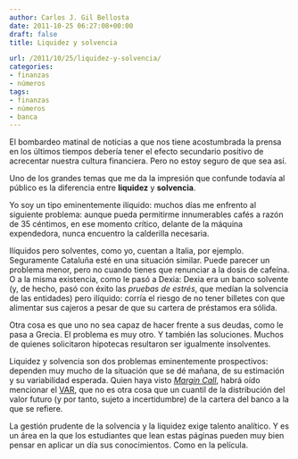 ```yaml
---
author: Carlos J. Gil Bellosta
date: 2011-10-25 06:27:08+00:00
draft: false
title: Liquidez y solvencia

url: /2011/10/25/liquidez-y-solvencia/
categories:
- finanzas
- números
tags:
- finanzas
- números
- banca
---
```


El bombardeo matinal de noticias a que nos tiene acostumbrada la prensa en los últimos tiempos debería tener el efecto secundario positivo de acrecentar nuestra cultura financiera. Pero no estoy seguro de que sea así.

Uno de los grandes temas que me da la impresión que confunde todavía al público es la diferencia entre **liquidez** y **solvencia**.

Yo soy un tipo eminentemente ilíquido: muchos días me enfrento al siguiente problema: aunque pueda permitirme innumerables cafés a razón de 35 céntimos, en ese momento crítico, delante de la máquina expendedora, nunca encuentro la calderilla necesaria.

Ilíquidos pero solventes, como yo, cuentan a Italia, por ejemplo. Seguramente Cataluña esté en una situación similar. Puede parecer un problema menor, pero no cuando tienes que renunciar a la dosis de cafeína. O a la misma existencia, como le pasó a Dexia: Dexia era un banco solvente (y, de hecho, pasó con éxito las _pruebas de estrés_, que medían la solvencia de las entidades) pero ilíquido: corría el riesgo de no tener billetes con que alimentar sus cajeros a pesar de que su cartera de préstamos era sólida.

Otra cosa es que uno no sea capaz de hacer frente a sus deudas, como le pasa a Grecia. El problema es muy otro. Y también las soluciones. Muchos de quienes solicitaron hipotecas resultaron ser igualmente insolventes.

Liquidez y solvencia son dos problemas eminentemente prospectivos: dependen muy mucho de la situación que se dé mañana, de su estimación y su variabilidad esperada. Quien haya visto _[Margin Call](http://es.wikipedia.org/wiki/Margin_Call)_, habrá oído mencionar el [VAR](http://es.wikipedia.org/wiki/Valor_en_Riesgo), que no es otra cosa que un cuantil de la distribución del valor futuro (y por tanto, sujeto a incertidumbre) de la cartera del banco a la que se refiere.

La gestión prudente de la solvencia y la liquidez exige talento analítico. Y es un área en la que los estudiantes que lean estas páginas pueden muy bien pensar en aplicar un día sus conocimientos. Como en la película.
